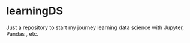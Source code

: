 # learningDS
Just a repository to start my journey learning data science with Jupyter, Pandas , etc.
